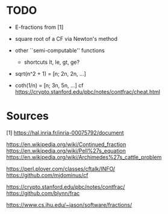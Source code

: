 
# TODO

* E-fractions from [1]

* square root of a CF via Newton's method
* other ``semi-computable'' functions
  * shortcuts lt, le, gt, ge?
* sqrt(n^2 + 1) = [n; 2n, 2n, ...]
* coth(1/n) = [n; 3n, 5n, ...]
  cf https://crypto.stanford.edu/pbc/notes/contfrac/cheat.html

# Sources

  [1] https://hal.inria.fr/inria-00075792/document

  https://en.wikipedia.org/wiki/Continued_fraction
  https://en.wikipedia.org/wiki/Pell%27s_equation
  https://en.wikipedia.org/wiki/Archimedes%27s_cattle_problem

  https://perl.plover.com/classes/cftalk/INFO/
  https://github.com/mjdominus/cf

  https://crypto.stanford.edu/pbc/notes/contfrac/
  https://github.com/blynn/frac

  https://www.cs.jhu.edu/~jason/software/fractions/
